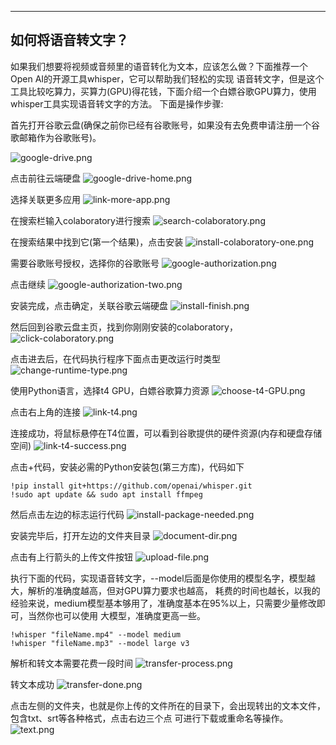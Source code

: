
---
如何将语音转文字？
---

如果我们想要将视频或音频里的语音转化为文本，应该怎么做？下面推荐一个Open AI的开源工具whisper，它可以帮助我们轻松的实现
语音转文字，但是这个工具比较吃算力，买算力(GPU)得花钱，下面介绍一个白嫖谷歌GPU算力，使用whisper工具实现语音转文字的方法。
下面是操作步骤:

首先打开谷歌云盘(确保之前你已经有谷歌账号，如果没有去免费申请注册一个谷歌邮箱作为谷歌账号)。





![google-drive.png](images%2Fgoogle-drive.png)




点击前往云端硬盘
![google-drive-home.png](images%2Fgoogle-drive-home.png)





选择关联更多应用
![link-more-app.png](images%2Flink-more-app.png)




在搜索栏输入colaboratory进行搜索
![search-colaboratory.png](images%2Fsearch-colaboratory.png)




在搜索结果中找到它(第一个结果)，点击安装
![install-colaboratory-one.png](images%2Finstall-colaboratory-one.png)





需要谷歌账号授权，选择你的谷歌账号
![google-authorization.png](images%2Fgoogle-authorization.png)




点击继续
![google-authorization-two.png](images%2Fgoogle-authorization-two.png)




安装完成，点击确定，关联谷歌云端硬盘
![install-finish.png](images%2Finstall-finish.png)




然后回到谷歌云盘主页，找到你刚刚安装的colaboratory，
![click-colaboratory.png](images%2Fclick-colaboratory.png)




点击进去后，在代码执行程序下面点击更改运行时类型
![change-runtime-type.png](images%2Fchange-runtime-type.png)




使用Python语言，选择t4 GPU，白嫖谷歌算力资源
![choose-t4-GPU.png](images%2Fchoose-t4-GPU.png)




点击右上角的连接
![link-t4.png](images%2Flink-t4.png)




连接成功，将鼠标悬停在T4位置，可以看到谷歌提供的硬件资源(内存和硬盘存储空间)
![link-t4-success.png](images%2Flink-t4-success.png)




点击+代码，安装必需的Python安装包(第三方库)，代码如下
```jupterhub
!pip install git+https://github.com/openai/whisper.git
!sudo apt update && sudo apt install ffmpeg
```
然后点击左边的标志运行代码
![install-package-needed.png](images%2Finstall-package-needed.png)




安装完毕后，打开左边的文件夹目录
![document-dir.png](images%2Fdocument-dir.png)




点击有上行箭头的上传文件按钮
![upload-file.png](images%2Fupload-file.png)





执行下面的代码，实现语音转文字，--model后面是你使用的模型名字，模型越大，解析的准确度越高，但对GPU算力要求也越高，
耗费的时间也越长，以我的经验来说，medium模型基本够用了，准确度基本在95%以上，只需要少量修改即可，当然你也可以使用
大模型，准确度更高一些。
```jupyterhub
!whisper "fileName.mp4" --model medium
!whisper "fileName.mp3" --model large v3
```




解析和转文本需要花费一段时间
![transfer-process.png](images%2Ftransfer-process.png)





转文本成功
![transfer-done.png](images%2Ftransfer-done.png)




点击左侧的文件夹，也就是你上传的文件所在的目录下，会出现转出的文本文件，包含txt、srt等各种格式，点击右边三个点
可进行下载或重命名等操作。
![text.png](images%2Ftext.png)